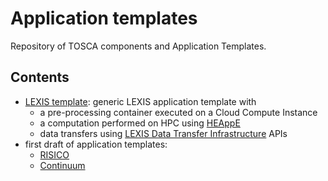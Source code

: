 # Application templates

Repository of TOSCA components and Application Templates.

## Contents
* [LEXIS template](sample/): generic LEXIS application template with
  * a pre-processing container executed on a Cloud Compute Instance
  * a computation performed on HPC using [HEAppE](https://heappe.eu)
  * data transfers using [LEXIS Data Transfer Infrastructure](https://lexis-project.eu/web/lexis-platform/data-management-layer/) APIs
* first draft of application templates:
  * [RISICO](weather-climate/applications/risico/)
  * [Continuum](weather-climate/applications/continuum/)